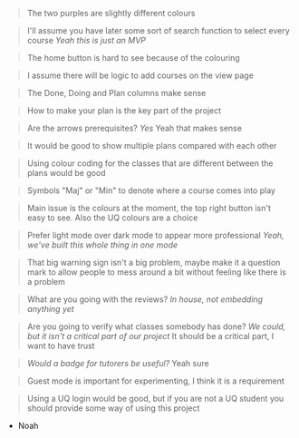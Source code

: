 > The two purples are slightly different colours

> I'll assume you have later some sort of search function to select every course
*Yeah this is just an MVP*

> The home button is hard to see because of the colouring

> I assume there will be logic to add courses on the view page

> The Done, Doing and Plan columns make sense

> How to make your plan is the key part of the project

> Are the arrows prerequisites?
*Yes*
> Yeah that makes sense

> It would be good to show multiple plans compared with each other

> Using colour coding for the classes that are different between the plans would be good

> Symbols "Maj" or "Min" to denote where a course comes into play

> Main issue is the colours at the moment, the top right button isn't easy to see.
Also the UQ colours are a choice

> Prefer light mode over dark mode to appear more professional
*Yeah, we've built this whole thing in one mode*

> That big warning sign isn't a big problem, maybe make it a question mark to allow people to mess around
a bit without feeling like there is a problem

> What are you going with the reviews?
*In house, not embedding anything yet*

> Are you going to verify what classes somebody has done?
*We could, but it isn't a critical part of our project*
It should be a critical part, I want to have trust

> *Would a badge for tutorers be useful?*
Yeah sure

> Guest mode is important for experimenting, I think it is a requirement

> Using a UQ login would be good, but if you are not a UQ student you should provide some way
of using this project

- Noah